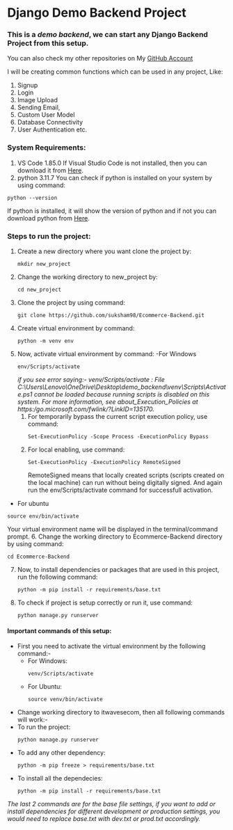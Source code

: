 # Django Demo Backend Project
### This is a _demo backend_, we can start any Django Backend Project from this setup.

You can also check my other repositories on My [GitHub Account](https://github.com/suksham98/)

I will be creating common functions which can be used in any project, Like:
1. Signup
1. Login 
1. Image Upload
1. Sending Email,
1. Custom User Model
1. Database Connectivity
1. User Authentication etc. 


### System Requirements:
1. VS Code 1.85.0
If Visual Studio Code is not installed, then you can download it from [Here](https://code.visualstudio.com/download).
2. python 3.11.7 
You can check if python is installed on your system by using command:
```
python --version
```
If python is installed, it will show the version of python and if not you can download python from [Here](https://www.python.org/downloads/).



### Steps to run the project:
1. Create a new directory where you want clone the project by:
   ```
   mkdir new_project
   ```
2. Change the working directory to new_project by:
   ```
   cd new_project
   ```
3. Clone the project by using command:
   ```
   git clone https://github.com/suksham98/Ecommerce-Backend.git
   ```
4. Create virtual environment by command:
   ```
   python -m venv env
   ```
5. Now, activate virtual environment by command:
  -For Windows
   ```
   env/Scripts/activate
   ```
     _if you see error saying:- venv/Scripts/activate : File C:\Users\Lenovo\OneDrive\Desktop\demo_backend\venv\Scripts\Activate.ps1 cannot be loaded because running scripts is disabled on this system. For more information, see about_Execution_Policies at https:/go.microsoft.com/fwlink/?LinkID=135170._
     1. For temporarily bypass the current script execution policy, use command:
        ```
        Set-ExecutionPolicy -Scope Process -ExecutionPolicy Bypass
        ```
     2. For local enabling, use command:
        ```
        Set-ExecutionPolicy -ExecutionPolicy RemoteSigned
        ```
        RemoteSigned means that locally created scripts (scripts created on the local machine) can run without being digitally signed.
        And again run the env/Scripts/activate command for successfull activation.
  - For ubuntu
   ```
   source env/bin/activate
   ```
  Your virtual environment name will be displayed in the terminal/command prompt.
6. Change the working directory to Ecommerce-Backend directory by using command:
   ```
   cd Ecommerce-Backend
   ```
7. Now, to install dependencies or packages that are used in this project, run the following command:
   ```
   python -m pip install -r requirements/base.txt
   ```
8. To check if project is setup correctly or run it, use command:
   ```
   python manage.py runserver
   ```


#### Important commands of this setup:
- First you need to activate the virtual environment by the following command:-
  - For Windows:
    ```
    venv/Scripts/activate 
    ```
  - For Ubuntu:
    ```
    source venv/bin/activate
    ```
- Change working directory to itwavesecom, then all following commands will work:-
- To run the project:
  ```
  python manage.py runserver
  ``` 
- To add any other dependency:
  ```
  python -m pip freeze > requirements/base.txt
  ```
- To install all the dependecies:
  ```
  python -m pip install -r requirements/base.txt
  ```

_The last 2 commands are for the base file settings, if you want to add or install dependencies for different development or production settings, you would need to replace base.txt with dev.txt or prod.txt accordingly._

